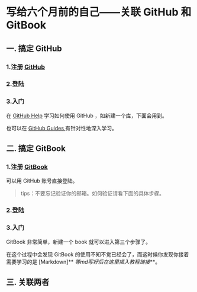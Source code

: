 
# 写给六个月前的自己——关联 GitHub 和 GitBook
## 一. 搞定 GitHub 
### 1.注册  [GitHub](https://github.com) 
### 2.登陆
### 3.入门
在 [GitHub Help](https://help.github.com) 学习如何使用 GitHub ，如新建一个库，下面会用到。 

也可以在 [GitHub Guides ](https://guides.github.com) 有针对性地深入学习。
## 二. 搞定 GitBook
### 1.注册 [GitBook](https://www.gitbook.com)
可以用 GitHub 账号直接登陆。

>tips：不要忘记验证你的邮箱。如何验证请看下面的具体步骤。

### 2.登陆
### 3.入门
GitBook 非常简单，新建一个 book 就可以进入第三个步骤了。

在这个过程中会发现 GitBook 的使用不知不觉已经会了，而这时候你发现你接着需要学习的是 [Markdown]** *等md写好后在这里插入教程链接***。

## 三. 关联两者








